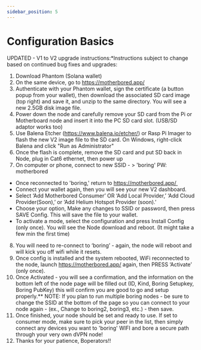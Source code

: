 ```yaml
---
sidebar_position: 5
---
```


# Configuration Basics

UPDATED - V1 to V2 upgrade instructions:*Instructions subject to change based on continued bug fixes and upgrades:
1. Download Phantom (Solana wallet)
2. On the same device, go to https://motherbored.app/
3. Authenticate with your Phantom wallet, sign the certificate (a button popup from your wallet), then download the associated SD card image (top right) and save it, and unzip to the same directory. You will see a new 2.5GB disk image file. 
4. Power down the node and carefully remove your SD card from the Pi or Motherboard node and insert it into the PC SD card slot. (USB/SD adaptor works too)
5. Use Balena Etcher (https://www.balena.io/etcher/) or Rasp Pi Imager to flash the new V2 image file to the SD card. On Windows, right-click Balena and click "Run as Administrator" 
6. Once the flash is complete, remove the SD card and put SD back in Node, plug in Cat6 ethernet, then power up
7. On computer or phone, connect to new SSID - > 'boring' PW: motherbored 
-  Once reconnected to 'boring,' return to https://motherbored.app/    
 -  Connect your wallet again, then you will see your new V2 dashboard.     
 -  Select ‘Add Motherbored Consumer’ OR ‘Add Local Provider,’ ‘Add Cloud Provider(Soon),’ or ‘Add Helium Hotspot Provider (soon).’    
 -  Choose your option, Make any changes to SSID or password, then press SAVE Config. This will save the file to your wallet. 
 -  To activate a mode, select the configuration and press Install Config (only once). You will see the Node download and reboot. (It might take a few min the first time)
 
 8. You will need to re-connect to ‘boring’ - again, the node will reboot and will kick you off wifi while it resets.
 9. Once config is installed and the system rebooted, WiFi reconnected to the node, launch https://motherbored.app/ again, then PRESS ‘Activate’ (only once).
 10. Once Activated - you will see a confirmation, and the information on the bottom left of the node page will be filled out (ID, Kind, Boring Setupkey, Boring PubKey) this will confirm you are good to go and setup properly.** NOTE: If you plan to run multiple boring nodes - be sure to change the SSID at the bottom of the page so you can connect to your node again - (ex., Change to boring2, boring3, etc.) - then save. 
11. Once finished, your node should be set and ready to use. If set to consumer mode, make sure to pick your peer in the list, then simply connect any devices you want to 'boring' WIFI and bore a secure path through your very own dVPN node!
12. Thanks for your patience, Boperators!!
